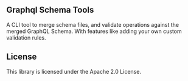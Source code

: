 ## Graphql Schema Tools

A CLI tool to merge schema files, and validate operations against the merged GraphQL Schema. With features like adding your own custom validation rules.

## License

This library is licensed under the Apache 2.0 License. 
